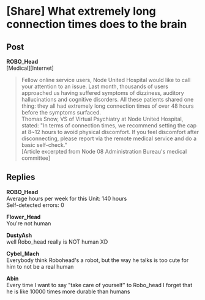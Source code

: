 # [Share] What extremely long connection times does to the brain
## Post
**ROBO_Head**<br>
[Medical][Internet]<br>
> Fellow online service users, Node United Hospital would like to call your attention to an issue. Last month, thousands of users approached us having suffered symptoms of dizziness, auditory hallucinations and cognitive disorders. All these patients shared one thing: they all had extremely long connection times of over 48 hours before the symptoms surfaced.<br>
> Thomas Snow, VS of Virtual Psychiatry at Node United Hospital, stated: "In terms of connection times, we recommend setting the cap at 8~12 hours to avoid physical discomfort. If you feel discomfort after disconnecting, please report via the remote medical service and do a basic self-check."<br>
[Article excerpted from Node 08 Administration Bureau's medical committee]
## Replies
**ROBO_Head**<br>
Average hours per week for this Unit: 140 hours<br>
Self-detected errors: 0

**Flower_Head**<br>
You're not human

**DustyAsh**<br>
well Robo\_head really is NOT human XD

**Cybel_Mach**<br>
Everybody think Robohead's a robot, but the way he talks is too cute for him to not be a real human

**Abin**<br>
Every time I want to say "take care of yourself" to Robo\_head I forget that he is like 10000 times more durable than humans

